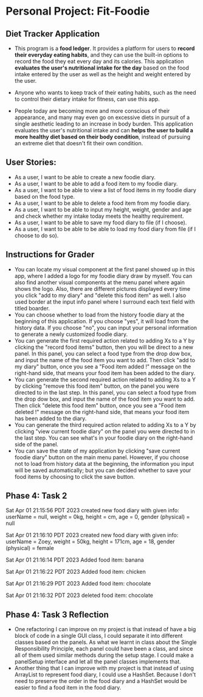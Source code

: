 # Personal Project: Fit-Foodie

## Diet Tracker Application

- This program is a **food ledger**. It provides a platform for users to **record their everyday eating habits**, and they can use the built-in options to record the food they eat every day and its calories.
  This application **evaluates the user's nutritional intake for the day** based on the food intake entered by the user as well as the height and weight entered by the user. 



- Anyone who wants to keep track of their eating habits, such as the need to control their dietary intake for fitness, can use this app.



- People today are becoming more and more conscious of their appearance, and many may even go on excessive diets in pursuit of a single aesthetic leading to an increase in body burden. This application evaluates the user's nutritional intake and can **helps the user to build a more healthy diet based on their body condition**, instead of pursuing an extreme diet that doesn't fit their own condition. 

## User Stories:

- As a user, I want to be able to create a new foodie diary.
- As a user, I want to be able to add a food item to my foodie diary.
- As a user, I want to be able to view a list of food items in my foodie diary based on the food type.
- As a user, I want to be able to delete a food item from my foodie diary.
- As a user, I want to be able to input my height, weight, gender and age and check whether my intake today meets the healthy requirement. 
- As a user, I want to be able to save my food diary to file (if I choose).
- As a user, I want to be able to be able to load my food diary from file (if I choose to do so).


## Instructions for Grader
- You can locate my visual component at the first panel showed up in this app, where I added a logo for my foodie diary
draw by myself. You can also find another visual components at the menu panel where again shows the logo. Also, there are 
different pictures displayed every time you click "add to my diary" and "delete this food item" as well.
I also used border
at the input info panel where I surround each text field with titled boarder. 
- You can choose whether to load from the history foodie diary at the beginning of this application. If you choose "yes", it will load from the history data. 
If you choose "no", you can input your personal information to generate a newly customized foodie diary.
- You can generate the first required action related to adding Xs to a Y by clicking the "record food items" button, then
you will be direct to a new panel. In this panel, you can select a food type from the drop dow box, and input
the name of the food item you want to add. Then click "add to my diary" 
button, once you see a "Food item added !" message on the right-hand side, 
that means your food item has been added to the diary. 
- You can generate the second required action related to adding Xs to a Y by clicking "remove this food item" button, 
  on the panel you were directed to in the last step. In this panel, you can select a food type from the drop dow box, and input
  the name of the food item you want to add. Then click "delete this food item"
  button, once you see a "Food item deleted !" message on the right-hand side,
  that means your food item has been added to the diary.
- You can generate the third required action related to adding Xs to a Y by clicking "view current foodie diary" 
on the panel you were directed to in the last step. You can see what's in your foodie diary 
on the right-hand side of the panel. 
- You can save the state of my application by clicking "save current foodie diary" button on the main menu panel. However, if you choose not to load from history
data at the beginning, the information you input will be saved automatically; but you can decided whether to save your food items by choosing to click the save button. 

## Phase 4: Task 2
Sat Apr 01 21:15:56 PDT 2023
created new food diary with given info: userName = null, weight = 0kg, height = cm, age = 0, gender (physical) = null

Sat Apr 01 21:16:10 PDT 2023
created new food diary with given info: userName = Zoey, weight = 50kg, height = 171cm, age = 18, gender (physical) = female

Sat Apr 01 21:16:14 PDT 2023
Added food item: banana

Sat Apr 01 21:16:22 PDT 2023
Added food item: chicken

Sat Apr 01 21:16:29 PDT 2023
Added food item: chocolate

Sat Apr 01 21:16:32 PDT 2023
deleted food item: chocolate

## Phase 4: Task 3 Reflection
- One refactoring I can improve on my project is that instead of have a big block of code in a single 
GUI class, I could separate it into different classes based on the panels. As what we learnt in class about the
  Single Responsibility Principle, each panel could have been a 
class, and since all of them used similar methods during the setup stage. I could make a panelSetup interface and
let all the panel classes implements that. 
- Another thing that I can improve with my project is that instead of using ArrayList to 
represent food diary, I could use a HashSet. Because I don't need to preserve the order in the 
food diary and a HashSet would be easier to find a food item in the food diary. 
